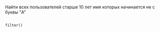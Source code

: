Найти всех пользователей старше 10 лет имя которых начинается не с буквы "A"
 
<div class="hint">
<code>
filter()
</code>
</div>
                  